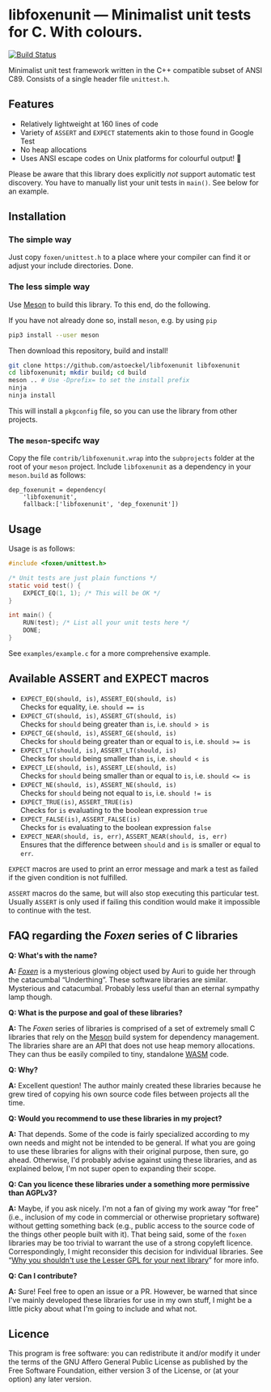 # libfoxenunit ― Minimalist unit tests for C. With colours.

[![Build Status](https://travis-ci.org/astoeckel/libfoxenunit.svg?branch=master)](https://travis-ci.org/astoeckel/libfoxenunit)

Minimalist unit test framework written in the C++ compatible subset of ANSI C89. Consists of a single header file `unittest.h`.

## Features

* Relatively lightweight at 160 lines of code
* Variety of `ASSERT` and `EXPECT` statements akin to those found in Google Test
* No heap allocations
* Uses ANSI escape codes on Unix platforms for colourful output! 🌈

Please be aware that this library does explicitly *not* support automatic test discovery. You have to manually list your unit tests in `main()`. See below for an example.

## Installation

### The simple way
Just copy `foxen/unittest.h` to a place where your compiler can find it or adjust your include directories. Done.

### The less simple way
Use [Meson](https://mesonbuild.com/) to build this library. To this end, do the following.

If you have not already done so, install `meson`, e.g. by using `pip`
```sh
pip3 install --user meson
```

Then download this repository, build and install!
```sh
git clone https://github.com/astoeckel/libfoxenunit libfoxenunit
cd libfoxenunit; mkdir build; cd build
meson .. # Use -Dprefix= to set the install prefix
ninja
ninja install
```

This will install a `pkgconfig` file, so you can use the library from other projects.

### The `meson`-specifc way

Copy the file `contrib/libfoxenunit.wrap` into the `subprojects` folder at the root of your `meson` project. Include `libfoxenunit` as a dependency in your `meson.build` as follows:
```meson
dep_foxenunit = dependency(
    'libfoxenunit',
    fallback:['libfoxenunit', 'dep_foxenunit'])
```

## Usage

Usage is as follows:

```C
#include <foxen/unittest.h>

/* Unit tests are just plain functions */
static void test() {
	EXPECT_EQ(1, 1); /* This will be OK */
}

int main() {
	RUN(test); /* List all your unit tests here */
	DONE;
}

```

See `examples/example.c` for a more comprehensive example.

## Available ASSERT and EXPECT macros

* `EXPECT_EQ(should, is)`, `ASSERT_EQ(should, is)`<br/>Checks for equality, i.e. `should == is`
* `EXPECT_GT(should, is)`, `ASSERT_GT(should, is)`<br/>Checks for `should` being greater than `is`, i.e. `should > is`
* `EXPECT_GE(should, is)`, `ASSERT_GE(should, is)`<br/>Checks for `should` being greater than or equal to `is`, i.e. `should >= is`
* `EXPECT_LT(should, is)`, `ASSERT_LT(should, is)`<br/>Checks for `should` being smaller than `is`, i.e. `should < is`
* `EXPECT_LE(should, is)`, `ASSERT_LE(should, is)`<br/>Checks for `should` being smaller than or equal to `is`, i.e. `should <= is`
* `EXPECT_NE(should, is)`, `ASSERT_NE(should, is)`<br/>Checks for `should` being not equal to `is`, i.e. `should != is`
* `EXPECT_TRUE(is)`, `ASSERT_TRUE(is)`<br/>Checks for `is` evaluating to the boolean expression `true`
* `EXPECT_FALSE(is)`, `ASSERT_FALSE(is)`<br/>Checks for `is` evaluating to the boolean expression `false`
* `EXPECT_NEAR(should, is, err)`, `ASSERT_NEAR(should, is, err)`<br/>Ensures that the difference between `should` and `is` is smaller or equal to `err`.

`EXPECT` macros are used to print an error message and mark a test as failed if the given condition is not fulfilled.

`ASSERT` macros do the same, but will also stop executing this particular test. Usually `ASSERT` is only used if failing this condition would make it impossible to continue with the test.

## FAQ regarding the *Foxen* series of C libraries

**Q: What's with the name?**

**A:** [*Foxen*](http://kingkiller.wikia.com/wiki/Foxen) is a mysterious glowing object used by Auri to guide her through the catacumbal “Underthing”. These software libraries are similar. Mysterious and catacumbal. Probably less useful than an eternal sympathy lamp though.

**Q: What is the purpose and goal of these libraries?**

**A:** The *Foxen* series of libraries is comprised of a set of extremely small C libraries that rely on the [Meson](https://mesonbuild.com/) build system for dependency management. The libraries share are an API that does not use heap memory allocations. They can thus be easily compiled to tiny, standalone [WASM](https://webassembly.org/) code.

**Q: Why?**

**A:** Excellent question! The author mainly created these libraries because he grew tired of copying his own source code files between projects all the time.

**Q: Would you recommend to use these libraries in my project?**

**A:** That depends. Some of the code is fairly specialized according to my own needs and might not be intended to be general. If what you are going to use these libraries for aligns with their original purpose, then sure, go ahead. Otherwise, I'd probably advise against using these libraries, and as explained below, I'm not super open to expanding their scope.

**Q: Can you licence these libraries under a something more permissive than AGPLv3?**

**A:** Maybe, if you ask nicely. I'm not a fan of giving my work away “for free” (i.e., inclusion of my code in commercial or otherwise proprietary software) without getting something back (e.g., public access to the source code of the things other people built with it). That being said, some of the `foxen` libraries may be too trivial to warrant the use of a strong copyleft licence. Correspondingly, I might reconsider this decision for individual libraries. See “[Why you shouldn't use the Lesser GPL for your next library](https://www.gnu.org/licenses/why-not-lgpl.en.html)” for more info.

**Q: Can I contribute?**

**A:** Sure! Feel free to open an issue or a PR. However, be warned that since I've mainly developed these libraries for use in my own stuff, I might be a little picky about what I'm going to include and what not.

## Licence

This program is free software: you can redistribute it and/or modify
it under the terms of the GNU Affero General Public License as
published by the Free Software Foundation, either version 3 of the
License, or (at your option) any later version.
